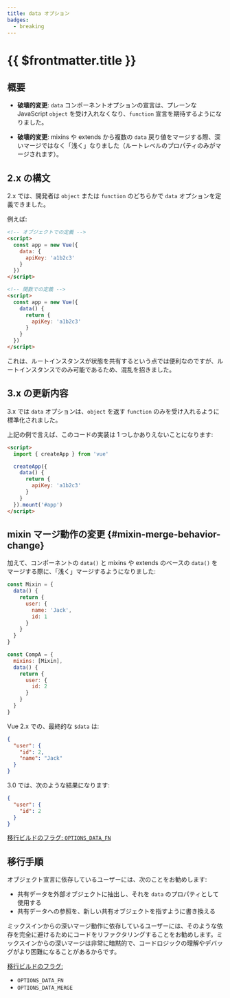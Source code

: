 ```yaml
---
title: data オプション
badges:
  - breaking
---
```


# {{ $frontmatter.title }} <MigrationBadges :badges="$frontmatter.badges" />

## 概要

- **破壊的変更**: `data` コンポーネントオプションの宣言は、プレーンな JavaScript `object` を受け入れなくなり、`function` 宣言を期待するようになりました。

- **破壊的変更**: mixins や extends から複数の `data` 戻り値をマージする際、深いマージではなく「浅く」なりました（ルートレベルのプロパティのみがマージされます）。

## 2.x の構文

2.x では、開発者は `object` または `function` のどちらかで `data` オプションを定義できました。

例えば:

```html
<!-- オブジェクトでの定義 -->
<script>
  const app = new Vue({
    data: {
      apiKey: 'a1b2c3'
    }
  })
</script>

<!-- 関数での定義 -->
<script>
  const app = new Vue({
    data() {
      return {
        apiKey: 'a1b2c3'
      }
    }
  })
</script>
```

これは、ルートインスタンスが状態を共有するという点では便利なのですが、ルートインスタンスでのみ可能であるため、混乱を招きました。

## 3.x の更新内容

3.x では `data` オプションは、`object` を返す `function` のみを受け入れるように標準化されました。

上記の例で言えば、このコードの実装は 1 つしかありえないことになります:

```html
<script>
  import { createApp } from 'vue'

  createApp({
    data() {
      return {
        apiKey: 'a1b2c3'
      }
    }
  }).mount('#app')
</script>
```

## mixin マージ動作の変更 {#mixin-merge-behavior-change}

加えて、コンポーネントの `data()` と mixins や extends のベースの `data()` をマージする際に、「浅く」マージするようになりました:

```js
const Mixin = {
  data() {
    return {
      user: {
        name: 'Jack',
        id: 1
      }
    }
  }
}

const CompA = {
  mixins: [Mixin],
  data() {
    return {
      user: {
        id: 2
      }
    }
  }
}
```

Vue 2.x での、最終的な `$data` は:

```json
{
  "user": {
    "id": 2,
    "name": "Jack"
  }
}
```

3.0 では、次のような結果になります:

```json
{
  "user": {
    "id": 2
  }
}
```

[移行ビルドのフラグ: `OPTIONS_DATA_FN`](../migration-build.html#compat-configuration)

## 移行手順

オブジェクト宣言に依存しているユーザーには、次のことをお勧めします:

- 共有データを外部オブジェクトに抽出し、それを `data` のプロパティとして使用する
- 共有データへの参照を、新しい共有オブジェクトを指すように書き換える

ミックスインからの深いマージ動作に依存しているユーザーには、そのような依存を完全に避けるためにコードをリファクタリングすることをお勧めします。ミックスインからの深いマージは非常に暗黙的で、コードロジックの理解やデバッグがより困難になることがあるからです。

[移行ビルドのフラグ:](../migration-build.html#compat-configuration)

- `OPTIONS_DATA_FN`
- `OPTIONS_DATA_MERGE`
